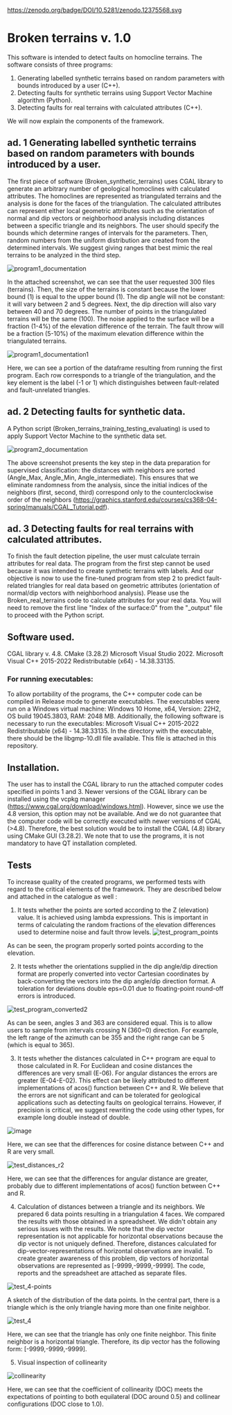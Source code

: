 https://zenodo.org/badge/DOI/10.5281/zenodo.12375568.svg 
# Broken terrains v. 1.0

This software is intended to detect faults on homocline terrains. The software consists of three programs:

1. Generating labelled synthetic terrains based on random parameters with bounds introduced by a user (C++).
2. Detecting faults for synthetic terrains using Support Vector Machine algorithm (Python).
3. Detecting faults for real terrains with calculated attributes (C++).

We will now explain the components of the framework.

## ad. 1 Generating labelled synthetic terrains based on random parameters with bounds introduced by a user.

The first piece of software (Broken_synthetic_terrains) uses CGAL library to generate an arbitrary number of geological homoclines with calculated attributes. The homoclines are represented as triangulated terrains and the analysis is done for the faces of the triangulation. The calculated attributes can represent either local geometric attributes such as the orientation of normal and dip vectors or neighborhood analysis including distances between a specific triangle and its neighbors. The user should specify the bounds which determine ranges of intervals for the parameters. Then, random numbers from the uniform distribution are created from the determined intervals. We suggest giving ranges that best mimic the real terrains to be analyzed in the third step.

![program1_documentation](https://github.com/michalmichalak997/MLgeom/assets/28152295/4343e70e-b13a-450f-8623-30dc1d4cfe1f)

In the attached screenshot, we can see that the user requested 300 files (terrains). Then, the size of the terrains is constant because the lower bound (1) is equal to the upper bound (1). The dip angle will not be constant: it will vary between 2 and 5 degrees. Next, the dip direction will also vary between 40 and 70 degrees. The number of points in the triangulated terrains will be the same (100). The noise applied to the surface will be a fraction (1-4%) of the elevation difference of the terrain. The fault throw will be a fraction (5-10%) of the maximum elevation difference within the triangulated terrains. 

![program1_documentation1](https://github.com/michalmichalak997/MLgeom/assets/28152295/3e65ad31-5762-4810-ba8b-ead86269f08d)

Here, we can see a portion of the dataframe resulting from running the first program. Each row corresponds to a triangle of the triangulation, and the key element is the label (-1 or 1) which distinguishes between fault-related and fault-unrelated triangles.

## ad. 2 Detecting faults for synthetic data. 

A Python script (Broken_terrains_training_testing_evaluating) is used to apply Support Vector Machine to the synthetic data set. 

![program2_documentation](https://github.com/michalmichalak997/MLgeom/assets/28152295/6276cee8-caaa-4c60-8c44-8480e2d6599b)

The above screenshot presents the key step in the data preparation for supervised classification: the distances with neighbors are sorted (Angle_Max, Angle_Min, Angle_intermediate). This ensures that we eliminate randomness from the analysis, since the initial indices of the neighbors (first, second, third) correspond only to the counterclockwise order of the neighbors (https://graphics.stanford.edu/courses/cs368-04-spring/manuals/CGAL_Tutorial.pdf).

## ad. 3 Detecting faults for real terrains with calculated attributes.

To finish the fault detection pipeline, the user must calculate terrain attributes for real data. The program from the first step cannot be used because it was intended to create synthetic terrains with labels. And our objective is now to use the fine-tuned program from step 2 to predict fault-related triangles for real data based on geometric attributes (orientation of normal/dip vectors with neighborhood analysis). Please use the Broken_real_terrains code to calculate attributes for your real data. You will need to remove the first line "Index of the surface:0" from the "_output" file to proceed with the Python script.

## Software used.

CGAL library v. 4.8.
CMake (3.28.2)
Microsoft Visual Studio 2022.
Microsoft  Visual C++ 2015-2022 Redistributable (x64) - 14.38.33135.

### For running executables:

To allow portability of the programs, the C++ computer code can be compiled in Release mode to generate executables. 
The executables were run on a Windows virtual machine: Windows 10 Home, x64, Version: 22H2, OS build 19045.3803, RAM: 2048 MB.  Additionally, the following software is necessary to run the executables: Microsoft  Visual C++ 2015-2022 Redistributable (x64) - 14.38.33135. In the directory with the executable, there should be the libgmp-10.dll file available. This file is attached in this repository.

## Installation. 

The user has to install the CGAL library to run the attached computer codes specified in points 1 and 3. Newer versions of the CGAL library can be installed using the vcpkg manager (https://www.cgal.org/download/windows.html). However, since we use the 4.8 version, this option may not be available. And we do not guarantee that the computer code will be correctly executed with newer versions of CGAL (>4.8). Therefore, the best solution would be to install the CGAL (4.8) library using CMake GUI (3.28.2). We note that to use the programs, it is not mandatory to have QT installation completed.

## Tests 

To increase quality of the created programs, we performed tests with regard to the critical elements of the framework. They are described below and attached in the catalogue as well :

1. It tests whether the points are sorted according to the Z (elevation) value. It is achieved using lambda expressions. This is important in terms of calculating the random fractions of the elevation differences used to determine noise and fault throw levels.
![test_program_points](https://github.com/michalmichalak997/MLgeom/assets/28152295/0d85ab54-2150-4b5f-bbc6-d2d75195db6f)

As can be seen, the program properly sorted points according to the elevation. 

2. It tests whether the orientations supplied in the dip angle/dip direction format are properly converted into vector Cartesian coordinates by back-converting the vectors into the dip angle/dip direction format. A toleration for deviations double eps=0.01 due to floating-point round-off errors is introduced.

![test_program_converted2](https://github.com/michalmichalak997/MLgeom/assets/28152295/f052e2a3-63fd-495a-99b7-a44ad10582b0)

As can be seen, angles 3 and 363 are considered equal. This is to allow users to sample from intervals crossing N (360=0) direction. For example, the left range of the azimuth can be 355 and the right range can be 5 (which is equal to 365). 

3. It tests whether the distances calculated in C++ program are equal to those calculated in R. For Euclidean and cosine distances the differences are very small (E-06). For angular distances the errors are greater (E-04-E-02). This effect can be likely attributed to different implementations of acos() function between C++ and R. We believe that the errors are not significant and can be tolerated for geological applications such as detecting faults on geological terrains. However, if precision is critical, we suggest rewriting the code using other types, for example long double instead of double.

![image](https://github.com/michalmichalak997/MLgeom/assets/28152295/19e77aa5-965c-4052-83a5-12ea19cd6467)

Here, we can see that the differences for cosine distance between C++ and R are very small. 

![test_distances_r2](https://github.com/michalmichalak997/MLgeom/assets/28152295/0fc99891-f976-426c-a3ee-40f96f6b4ac6)

Here, we can see that the differences for angular distance are greater, probably due to different implementations of acos() function between C++ and R.

4. Calculation of distances between a triangle and its neighbors. We prepared 6 data points resulting in a triangulation 4 faces. We compared the results with those obtained in a spreadsheet. We didn't obtain any serious issues with the results. We note that the dip vector representation is not applicable for horizontal observations because the dip vector is not uniquely defined. Therefore, distances calculated for dip-vector-representations of horizontal observations are invalid. To create greater awareness of this problem, dip vectors of horizontal observations are represented as [-9999,-9999,-9999]. The code, reports and the spreadsheet are attached as separate files.

![test_4-points](https://github.com/michalmichalak997/MLgeom/assets/28152295/66db07ce-5571-417e-9447-95f6ddb398af)

A sketch of the distribution of the data points. In the central part, there is a triangle which is the only triangle having more than one finite neighbor.


![test_4](https://github.com/michalmichalak997/MLgeom/assets/28152295/dffd7160-4be2-47b2-b19f-899ad8b50509)

Here, we can see that the triangle has only one finite neighbor. This finite neighbor is a horizontal triangle. Therefore, its dip vector has the following form:  [-9999,-9999,-9999].



5. Visual inspection of collinearity
   
![collinearity](https://github.com/michalmichalak997/MLgeom/assets/28152295/8b58fb5b-8045-4e06-82b7-c39590f2f43f)

Here, we can see that the coefficient of collinearity (DOC) meets the expectations of pointing to both equilateral (DOC around 0.5) and collinear configurations (DOC close to 1.0).

